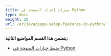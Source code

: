 ```yaml
---
title: ميزات إعداد الصفحة في Python
type: docs
weight: 20
url: /ar/java/page-setup-features-in-python/
---
```


**يتضمن هذا القسم المواضيع التالية:** 
- [ضبط خيارات الصفحة في Python](/cells/ar/java/setting-page-options-in-python/)
